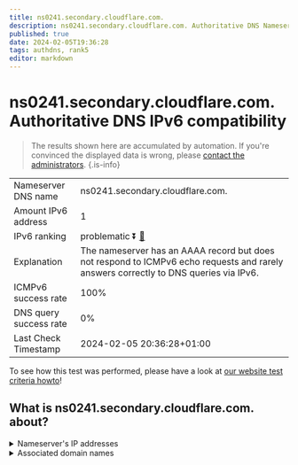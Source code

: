 ```yaml
---
title: ns0241.secondary.cloudflare.com.
description: ns0241.secondary.cloudflare.com. Authoritative DNS Nameserver IPv6 compatibility
published: true
date: 2024-02-05T19:36:28
tags: authdns, rank5
editor: markdown
---
```


# ns0241.secondary.cloudflare.com. Authoritative DNS IPv6 compatibility

> The results shown here are accumulated by automation. If you're convinced the displayed data is wrong, please [contact the administrators](/howto/chat). 
{.is-info}




|   |   |
| - | - |
| Nameserver DNS name | ns0241.secondary.cloudflare.com.
| Amount IPv6 address | 1
| IPv6 ranking | problematic :arrow_double_down: [🔗](/howto/ranking) |
| Explanation | The nameserver has an AAAA record but does not respond to ICMPv6 echo requests and rarely answers correctly to DNS queries via IPv6. |
| ICMPv6 success rate | 100%|
| DNS query success rate | 0% |
| Last Check Timestamp | 2024-02-05 20:36:28+01:00 |

To see how this test was performed, please have a look at [our website test criteria howto](/howto/testcriteria/authdns)!


## What is ns0241.secondary.cloudflare.com. about?




<details>
<summary>Nameserver's IP addresses</summary>

2606:4700:59::a29f:2174

</details>



<details>
<summary>Associated domain names</summary>

www.amd.com

</details>
